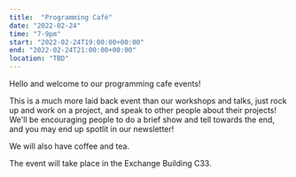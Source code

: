 ```yaml
---
title:  "Programming Café"
date: "2022-02-24"
time: "7-9pm"
start: "2022-02-24T19:00:00+00:00"
end: "2022-02-24T21:00:00+00:00"
location: "TBD"
---
```


Hello and welcome to our programming cafe events!

This is a much more laid back event than our workshops and talks, just rock up and work on a project, and speak to other people about their projects!
We'll be encouraging people to do a brief show and tell towards the end, and you may end up spotlit in our newsletter!

We will also have coffee and tea.

The event will take place in the Exchange Building C33.
